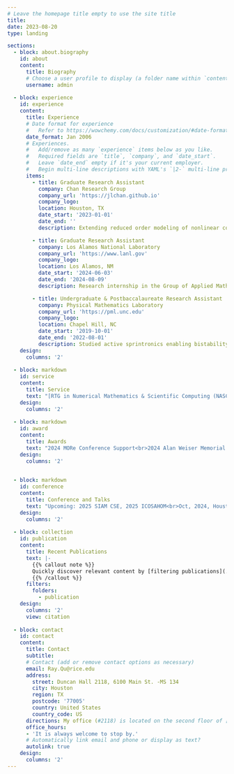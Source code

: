 ```yaml
---
# Leave the homepage title empty to use the site title
title:
date: 2023-08-20
type: landing

sections:
  - block: about.biography
    id: about
    content:
      title: Biography
      # Choose a user profile to display (a folder name within `content/authors/`)
      username: admin
 
  - block: experience
    id: experience
    content:
      title: Experience
      # Date format for experience
      #   Refer to https://wowchemy.com/docs/customization/#date-format
      date_format: Jan 2006
      # Experiences.
      #   Add/remove as many `experience` items below as you like.
      #   Required fields are `title`, `company`, and `date_start`.
      #   Leave `date_end` empty if it's your current employer.
      #   Begin multi-line descriptions with YAML's `|2-` multi-line prefix.
      items:
        - title: Graduate Research Assistant
          company: Chan Research Group
          company_url: 'https://jlchan.github.io'
          company_logo:
          location: Houston, TX
          date_start: '2023-01-01'
          date_end: ''
          description: Extending reduced order modeling of nonlinear conservation laws from finite volume methods to discontinuous Galerkin methods with new hyper reduction techniques.

        - title: Graduate Research Assistant
          company: Los Alamos National Laboratory
          company_url: 'https://www.lanl.gov'
          company_logo:
          location: Los Alamos, NM
          date_start: '2024-06-03'
          date_end: '2024-08-09'
          description: Research internship in the Group of Applied Mathematics and Plasma Physics (T-5). Applied model order reduction to stochastic fintie volume methods for uncertainty quantification in stochastic PDE systems. 

        - title: Undergraduate & Postbaccalaureate Research Assistant
          company: Physical Mathematics Laboratory
          company_url: 'https://pml.unc.edu'
          company_logo: 
          location: Chapel Hill, NC
          date_start: '2019-10-01'
          date_end: '2022-08-01'
          description: Studied active sprintronics enabling bistability-based computations in hydrodymanic spin lattices (HSLs).
    design:
      columns: '2'
    
  - block: markdown
    id: service
    content:
      title: Service
      text: "[RTG in Numerical Mathematics & Scientific Computing (NASC)](https://rtg-nasc.rice.edu/) <br> 2023-2024, Rice CMOR Grad Seminar Chair<br>CMOR 304 Differential Equations in Engineering and Science (FA 24, Teaching Assistant)<br>CMOR 527 Discontinous Galerkin methods (SP 24, Grader)<br>CMOR 302 Matrix Analysis (FA 23, Teaching Assistant)<br>CAAM 382 Stochastic Models (SP 23, Grader)<br>CAAM 378 Intro to OR and Optimization (FA 22, Grader)"
    design:  
      columns: '2'
    
  - block: markdown
    id: award
    content:
      title: Awards
      text: "2024 MORe Conference Support<br>2024 Alan Weiser Memorial Travel Award<br>2021 UNC Summer Graduation Scholarship"
    design:  
      columns: '2'

   
  - block: markdown
    id: conference
    content:
      title: Conference and Talks
      text: "Upcoming: 2025 SIAM CSE, 2025 ICOSAHOM<br>Oct, 2024, Houston, TX: RTG-NASC Annual Workshop ([talk](uploads/RTG_Workshop_24.pdf))<br>Sep 2024, Houston, TX: Master's Thesis Defense ([talk](uploads/Ray_MA_defense.pdf))<br>Sep 2024, La Jolla, CA: Model Order Reduction and Surrogate Modeling ([poster](uploads/Poster_MORe24.pdf))<br>Jul 2024, Vancouver, Canada: WCCM-PANACM (talk)<br>Apr 2024, Houston, TX: RTG-NASC Ranch Retreat (talk)<br>Mar 2024, Houston, TX: Finite Element Rodeo (talk, [photo](https://ferodeo2024.rice.edu/photos), [news](https://engineering.rice.edu/news/finite-element-rodeo-returns-rice))<br>Feb 2024, Houston, TX: CMOR Grad Seminar (talk)<br>Nov 2023, Lafayette, LA: SIAM TX-LA 6th Annual Meeting (poster)<br>Oct 2023, Houston, TX: RTG-NASC Annual Workshop (poster)<br>Mar 2023, College Station, TX: Finite Element Rodeo<br>Nov 2022, Houston, TX: SIAM TX-LA 5th Annual Meeting"
    design:  
      columns: '2'
 
  - block: collection
    id: publication
    content:
      title: Recent Publications
      text: |-
        {{% callout note %}}
        Quickly discover relevant content by [filtering publications](./publication/).
        {{% /callout %}}
      filters:
        folders:
          - publication
    design:
      columns: '2'
      view: citation
 
  - block: contact
    id: contact
    content:
      title: Contact
      subtitle:
      # Contact (add or remove contact options as necessary)
      email: Ray.Qu@rice.edu
      address:
        street: Duncan Hall 2118, 6100 Main St. -MS 134
        city: Houston
        region: TX
        postcode: '77005'
        country: United States
        country_code: US
      directions: My office (#2118) is located on the second floor of [Anne and Charles Duncan Hall](https://www.cs.rice.edu/~keith/DuncanHall/).
      office_hours:
      - 'It is always welcome to stop by.'
      # Automatically link email and phone or display as text?
      autolink: true
    design:
      columns: '2'
---
```

